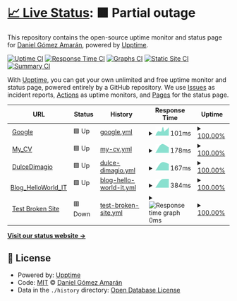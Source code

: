 # [📈 Live Status](https://danielitogomez.github.io/upptime): <!--live status--> **🟧 Partial outage**

This repository contains the open-source uptime monitor and status page for [Daniel Gómez Amarán](https://www.helloworld-it.com/), powered by [Upptime](https://github.com/upptime/upptime).

[![Uptime CI](https://github.com/danielitogomez/upptime/workflows/Uptime%20CI/badge.svg)](https://github.com/danielitogomez/upptime/actions?query=workflow%3A%22Uptime+CI%22)
[![Response Time CI](https://github.com/danielitogomez/upptime/workflows/Response%20Time%20CI/badge.svg)](https://github.com/danielitogomez/upptime/actions?query=workflow%3A%22Response+Time+CI%22)
[![Graphs CI](https://github.com/danielitogomez/upptime/workflows/Graphs%20CI/badge.svg)](https://github.com/danielitogomez/upptime/actions?query=workflow%3A%22Graphs+CI%22)
[![Static Site CI](https://github.com/danielitogomez/upptime/workflows/Static%20Site%20CI/badge.svg)](https://github.com/danielitogomez/upptime/actions?query=workflow%3A%22Static+Site+CI%22)
[![Summary CI](https://github.com/danielitogomez/upptime/workflows/Summary%20CI/badge.svg)](https://github.com/danielitogomez/upptime/actions?query=workflow%3A%22Summary+CI%22)

With [Upptime](https://upptime.js.org), you can get your own unlimited and free uptime monitor and status page, powered entirely by a GitHub repository. We use [Issues](https://github.com/danielitogomez/upptime/issues) as incident reports, [Actions](https://github.com/danielitogomez/upptime/actions) as uptime monitors, and [Pages](https://danielitogomez.github.io/upptime) for the status page.

<!--start: status pages-->
<!-- This summary is generated by Upptime (https://github.com/upptime/upptime) -->
<!-- Do not edit this manually, your changes will be overwritten -->
<!-- prettier-ignore -->
| URL | Status | History | Response Time | Uptime |
| --- | ------ | ------- | ------------- | ------ |
| <img alt="" src="https://favicons.githubusercontent.com/www.google.com" height="13"> [Google](https://www.google.com) | 🟩 Up | [google.yml](https://github.com/danielitogomez/upptime/commits/HEAD/history/google.yml) | <details><summary><img alt="Response time graph" src="./graphs/google/response-time-week.png" height="20"> 101ms</summary><br><a href="https://danielitogomez.github.io/upptime/history/google"><img alt="Response time 101" src="https://img.shields.io/endpoint?url=https%3A%2F%2Fraw.githubusercontent.com%2Fdanielitogomez%2Fupptime%2FHEAD%2Fapi%2Fgoogle%2Fresponse-time.json"></a><br><a href="https://danielitogomez.github.io/upptime/history/google"><img alt="24-hour response time 119" src="https://img.shields.io/endpoint?url=https%3A%2F%2Fraw.githubusercontent.com%2Fdanielitogomez%2Fupptime%2FHEAD%2Fapi%2Fgoogle%2Fresponse-time-day.json"></a><br><a href="https://danielitogomez.github.io/upptime/history/google"><img alt="7-day response time 101" src="https://img.shields.io/endpoint?url=https%3A%2F%2Fraw.githubusercontent.com%2Fdanielitogomez%2Fupptime%2FHEAD%2Fapi%2Fgoogle%2Fresponse-time-week.json"></a><br><a href="https://danielitogomez.github.io/upptime/history/google"><img alt="30-day response time 116" src="https://img.shields.io/endpoint?url=https%3A%2F%2Fraw.githubusercontent.com%2Fdanielitogomez%2Fupptime%2FHEAD%2Fapi%2Fgoogle%2Fresponse-time-month.json"></a><br><a href="https://danielitogomez.github.io/upptime/history/google"><img alt="1-year response time 102" src="https://img.shields.io/endpoint?url=https%3A%2F%2Fraw.githubusercontent.com%2Fdanielitogomez%2Fupptime%2FHEAD%2Fapi%2Fgoogle%2Fresponse-time-year.json"></a></details> | <details><summary><a href="https://danielitogomez.github.io/upptime/history/google">100.00%</a></summary><a href="https://danielitogomez.github.io/upptime/history/google"><img alt="All-time uptime 100.00%" src="https://img.shields.io/endpoint?url=https%3A%2F%2Fraw.githubusercontent.com%2Fdanielitogomez%2Fupptime%2FHEAD%2Fapi%2Fgoogle%2Fuptime.json"></a><br><a href="https://danielitogomez.github.io/upptime/history/google"><img alt="24-hour uptime 100.00%" src="https://img.shields.io/endpoint?url=https%3A%2F%2Fraw.githubusercontent.com%2Fdanielitogomez%2Fupptime%2FHEAD%2Fapi%2Fgoogle%2Fuptime-day.json"></a><br><a href="https://danielitogomez.github.io/upptime/history/google"><img alt="7-day uptime 100.00%" src="https://img.shields.io/endpoint?url=https%3A%2F%2Fraw.githubusercontent.com%2Fdanielitogomez%2Fupptime%2FHEAD%2Fapi%2Fgoogle%2Fuptime-week.json"></a><br><a href="https://danielitogomez.github.io/upptime/history/google"><img alt="30-day uptime 100.00%" src="https://img.shields.io/endpoint?url=https%3A%2F%2Fraw.githubusercontent.com%2Fdanielitogomez%2Fupptime%2FHEAD%2Fapi%2Fgoogle%2Fuptime-month.json"></a><br><a href="https://danielitogomez.github.io/upptime/history/google"><img alt="1-year uptime 100.00%" src="https://img.shields.io/endpoint?url=https%3A%2F%2Fraw.githubusercontent.com%2Fdanielitogomez%2Fupptime%2FHEAD%2Fapi%2Fgoogle%2Fuptime-year.json"></a></details>
| <img alt="" src="https://favicons.githubusercontent.com/danielitogomez.github.io" height="13"> [My_CV](https://danielitogomez.github.io/my-cv/) | 🟩 Up | [my-cv.yml](https://github.com/danielitogomez/upptime/commits/HEAD/history/my-cv.yml) | <details><summary><img alt="Response time graph" src="./graphs/my-cv/response-time-week.png" height="20"> 178ms</summary><br><a href="https://danielitogomez.github.io/upptime/history/my-cv"><img alt="Response time 178" src="https://img.shields.io/endpoint?url=https%3A%2F%2Fraw.githubusercontent.com%2Fdanielitogomez%2Fupptime%2FHEAD%2Fapi%2Fmy-cv%2Fresponse-time.json"></a><br><a href="https://danielitogomez.github.io/upptime/history/my-cv"><img alt="24-hour response time 178" src="https://img.shields.io/endpoint?url=https%3A%2F%2Fraw.githubusercontent.com%2Fdanielitogomez%2Fupptime%2FHEAD%2Fapi%2Fmy-cv%2Fresponse-time-day.json"></a><br><a href="https://danielitogomez.github.io/upptime/history/my-cv"><img alt="7-day response time 178" src="https://img.shields.io/endpoint?url=https%3A%2F%2Fraw.githubusercontent.com%2Fdanielitogomez%2Fupptime%2FHEAD%2Fapi%2Fmy-cv%2Fresponse-time-week.json"></a><br><a href="https://danielitogomez.github.io/upptime/history/my-cv"><img alt="30-day response time 178" src="https://img.shields.io/endpoint?url=https%3A%2F%2Fraw.githubusercontent.com%2Fdanielitogomez%2Fupptime%2FHEAD%2Fapi%2Fmy-cv%2Fresponse-time-month.json"></a><br><a href="https://danielitogomez.github.io/upptime/history/my-cv"><img alt="1-year response time 178" src="https://img.shields.io/endpoint?url=https%3A%2F%2Fraw.githubusercontent.com%2Fdanielitogomez%2Fupptime%2FHEAD%2Fapi%2Fmy-cv%2Fresponse-time-year.json"></a></details> | <details><summary><a href="https://danielitogomez.github.io/upptime/history/my-cv">100.00%</a></summary><a href="https://danielitogomez.github.io/upptime/history/my-cv"><img alt="All-time uptime 100.00%" src="https://img.shields.io/endpoint?url=https%3A%2F%2Fraw.githubusercontent.com%2Fdanielitogomez%2Fupptime%2FHEAD%2Fapi%2Fmy-cv%2Fuptime.json"></a><br><a href="https://danielitogomez.github.io/upptime/history/my-cv"><img alt="24-hour uptime 100.00%" src="https://img.shields.io/endpoint?url=https%3A%2F%2Fraw.githubusercontent.com%2Fdanielitogomez%2Fupptime%2FHEAD%2Fapi%2Fmy-cv%2Fuptime-day.json"></a><br><a href="https://danielitogomez.github.io/upptime/history/my-cv"><img alt="7-day uptime 100.00%" src="https://img.shields.io/endpoint?url=https%3A%2F%2Fraw.githubusercontent.com%2Fdanielitogomez%2Fupptime%2FHEAD%2Fapi%2Fmy-cv%2Fuptime-week.json"></a><br><a href="https://danielitogomez.github.io/upptime/history/my-cv"><img alt="30-day uptime 100.00%" src="https://img.shields.io/endpoint?url=https%3A%2F%2Fraw.githubusercontent.com%2Fdanielitogomez%2Fupptime%2FHEAD%2Fapi%2Fmy-cv%2Fuptime-month.json"></a><br><a href="https://danielitogomez.github.io/upptime/history/my-cv"><img alt="1-year uptime 100.00%" src="https://img.shields.io/endpoint?url=https%3A%2F%2Fraw.githubusercontent.com%2Fdanielitogomez%2Fupptime%2FHEAD%2Fapi%2Fmy-cv%2Fuptime-year.json"></a></details>
| <img alt="" src="https://favicons.githubusercontent.com/dulcedimagio.com" height="13"> [DulceDimagio](https://dulcedimagio.com/) | 🟩 Up | [dulce-dimagio.yml](https://github.com/danielitogomez/upptime/commits/HEAD/history/dulce-dimagio.yml) | <details><summary><img alt="Response time graph" src="./graphs/dulce-dimagio/response-time-week.png" height="20"> 167ms</summary><br><a href="https://danielitogomez.github.io/upptime/history/dulce-dimagio"><img alt="Response time 167" src="https://img.shields.io/endpoint?url=https%3A%2F%2Fraw.githubusercontent.com%2Fdanielitogomez%2Fupptime%2FHEAD%2Fapi%2Fdulce-dimagio%2Fresponse-time.json"></a><br><a href="https://danielitogomez.github.io/upptime/history/dulce-dimagio"><img alt="24-hour response time 167" src="https://img.shields.io/endpoint?url=https%3A%2F%2Fraw.githubusercontent.com%2Fdanielitogomez%2Fupptime%2FHEAD%2Fapi%2Fdulce-dimagio%2Fresponse-time-day.json"></a><br><a href="https://danielitogomez.github.io/upptime/history/dulce-dimagio"><img alt="7-day response time 167" src="https://img.shields.io/endpoint?url=https%3A%2F%2Fraw.githubusercontent.com%2Fdanielitogomez%2Fupptime%2FHEAD%2Fapi%2Fdulce-dimagio%2Fresponse-time-week.json"></a><br><a href="https://danielitogomez.github.io/upptime/history/dulce-dimagio"><img alt="30-day response time 167" src="https://img.shields.io/endpoint?url=https%3A%2F%2Fraw.githubusercontent.com%2Fdanielitogomez%2Fupptime%2FHEAD%2Fapi%2Fdulce-dimagio%2Fresponse-time-month.json"></a><br><a href="https://danielitogomez.github.io/upptime/history/dulce-dimagio"><img alt="1-year response time 167" src="https://img.shields.io/endpoint?url=https%3A%2F%2Fraw.githubusercontent.com%2Fdanielitogomez%2Fupptime%2FHEAD%2Fapi%2Fdulce-dimagio%2Fresponse-time-year.json"></a></details> | <details><summary><a href="https://danielitogomez.github.io/upptime/history/dulce-dimagio">100.00%</a></summary><a href="https://danielitogomez.github.io/upptime/history/dulce-dimagio"><img alt="All-time uptime 100.00%" src="https://img.shields.io/endpoint?url=https%3A%2F%2Fraw.githubusercontent.com%2Fdanielitogomez%2Fupptime%2FHEAD%2Fapi%2Fdulce-dimagio%2Fuptime.json"></a><br><a href="https://danielitogomez.github.io/upptime/history/dulce-dimagio"><img alt="24-hour uptime 100.00%" src="https://img.shields.io/endpoint?url=https%3A%2F%2Fraw.githubusercontent.com%2Fdanielitogomez%2Fupptime%2FHEAD%2Fapi%2Fdulce-dimagio%2Fuptime-day.json"></a><br><a href="https://danielitogomez.github.io/upptime/history/dulce-dimagio"><img alt="7-day uptime 100.00%" src="https://img.shields.io/endpoint?url=https%3A%2F%2Fraw.githubusercontent.com%2Fdanielitogomez%2Fupptime%2FHEAD%2Fapi%2Fdulce-dimagio%2Fuptime-week.json"></a><br><a href="https://danielitogomez.github.io/upptime/history/dulce-dimagio"><img alt="30-day uptime 100.00%" src="https://img.shields.io/endpoint?url=https%3A%2F%2Fraw.githubusercontent.com%2Fdanielitogomez%2Fupptime%2FHEAD%2Fapi%2Fdulce-dimagio%2Fuptime-month.json"></a><br><a href="https://danielitogomez.github.io/upptime/history/dulce-dimagio"><img alt="1-year uptime 100.00%" src="https://img.shields.io/endpoint?url=https%3A%2F%2Fraw.githubusercontent.com%2Fdanielitogomez%2Fupptime%2FHEAD%2Fapi%2Fdulce-dimagio%2Fuptime-year.json"></a></details>
| <img alt="" src="https://favicons.githubusercontent.com/www.helloworld-it.com" height="13"> [Blog_HelloWorld_IT](https://www.helloworld-it.com/) | 🟩 Up | [blog-hello-world-it.yml](https://github.com/danielitogomez/upptime/commits/HEAD/history/blog-hello-world-it.yml) | <details><summary><img alt="Response time graph" src="./graphs/blog-hello-world-it/response-time-week.png" height="20"> 384ms</summary><br><a href="https://danielitogomez.github.io/upptime/history/blog-hello-world-it"><img alt="Response time 384" src="https://img.shields.io/endpoint?url=https%3A%2F%2Fraw.githubusercontent.com%2Fdanielitogomez%2Fupptime%2FHEAD%2Fapi%2Fblog-hello-world-it%2Fresponse-time.json"></a><br><a href="https://danielitogomez.github.io/upptime/history/blog-hello-world-it"><img alt="24-hour response time 384" src="https://img.shields.io/endpoint?url=https%3A%2F%2Fraw.githubusercontent.com%2Fdanielitogomez%2Fupptime%2FHEAD%2Fapi%2Fblog-hello-world-it%2Fresponse-time-day.json"></a><br><a href="https://danielitogomez.github.io/upptime/history/blog-hello-world-it"><img alt="7-day response time 384" src="https://img.shields.io/endpoint?url=https%3A%2F%2Fraw.githubusercontent.com%2Fdanielitogomez%2Fupptime%2FHEAD%2Fapi%2Fblog-hello-world-it%2Fresponse-time-week.json"></a><br><a href="https://danielitogomez.github.io/upptime/history/blog-hello-world-it"><img alt="30-day response time 384" src="https://img.shields.io/endpoint?url=https%3A%2F%2Fraw.githubusercontent.com%2Fdanielitogomez%2Fupptime%2FHEAD%2Fapi%2Fblog-hello-world-it%2Fresponse-time-month.json"></a><br><a href="https://danielitogomez.github.io/upptime/history/blog-hello-world-it"><img alt="1-year response time 384" src="https://img.shields.io/endpoint?url=https%3A%2F%2Fraw.githubusercontent.com%2Fdanielitogomez%2Fupptime%2FHEAD%2Fapi%2Fblog-hello-world-it%2Fresponse-time-year.json"></a></details> | <details><summary><a href="https://danielitogomez.github.io/upptime/history/blog-hello-world-it">100.00%</a></summary><a href="https://danielitogomez.github.io/upptime/history/blog-hello-world-it"><img alt="All-time uptime 100.00%" src="https://img.shields.io/endpoint?url=https%3A%2F%2Fraw.githubusercontent.com%2Fdanielitogomez%2Fupptime%2FHEAD%2Fapi%2Fblog-hello-world-it%2Fuptime.json"></a><br><a href="https://danielitogomez.github.io/upptime/history/blog-hello-world-it"><img alt="24-hour uptime 100.00%" src="https://img.shields.io/endpoint?url=https%3A%2F%2Fraw.githubusercontent.com%2Fdanielitogomez%2Fupptime%2FHEAD%2Fapi%2Fblog-hello-world-it%2Fuptime-day.json"></a><br><a href="https://danielitogomez.github.io/upptime/history/blog-hello-world-it"><img alt="7-day uptime 100.00%" src="https://img.shields.io/endpoint?url=https%3A%2F%2Fraw.githubusercontent.com%2Fdanielitogomez%2Fupptime%2FHEAD%2Fapi%2Fblog-hello-world-it%2Fuptime-week.json"></a><br><a href="https://danielitogomez.github.io/upptime/history/blog-hello-world-it"><img alt="30-day uptime 100.00%" src="https://img.shields.io/endpoint?url=https%3A%2F%2Fraw.githubusercontent.com%2Fdanielitogomez%2Fupptime%2FHEAD%2Fapi%2Fblog-hello-world-it%2Fuptime-month.json"></a><br><a href="https://danielitogomez.github.io/upptime/history/blog-hello-world-it"><img alt="1-year uptime 100.00%" src="https://img.shields.io/endpoint?url=https%3A%2F%2Fraw.githubusercontent.com%2Fdanielitogomez%2Fupptime%2FHEAD%2Fapi%2Fblog-hello-world-it%2Fuptime-year.json"></a></details>
| <img alt="" src="https://favicons.githubusercontent.com/thissitedoesnotexist.koj.co" height="13"> [Test Broken Site](https://thissitedoesnotexist.koj.co) | 🟥 Down | [test-broken-site.yml](https://github.com/danielitogomez/upptime/commits/HEAD/history/test-broken-site.yml) | <details><summary><img alt="Response time graph" src="./graphs/test-broken-site/response-time-week.png" height="20"> 0ms</summary><br><a href="https://danielitogomez.github.io/upptime/history/test-broken-site"><img alt="Response time 543" src="https://img.shields.io/endpoint?url=https%3A%2F%2Fraw.githubusercontent.com%2Fdanielitogomez%2Fupptime%2FHEAD%2Fapi%2Ftest-broken-site%2Fresponse-time.json"></a><br><a href="https://danielitogomez.github.io/upptime/history/test-broken-site"><img alt="24-hour response time 0" src="https://img.shields.io/endpoint?url=https%3A%2F%2Fraw.githubusercontent.com%2Fdanielitogomez%2Fupptime%2FHEAD%2Fapi%2Ftest-broken-site%2Fresponse-time-day.json"></a><br><a href="https://danielitogomez.github.io/upptime/history/test-broken-site"><img alt="7-day response time 0" src="https://img.shields.io/endpoint?url=https%3A%2F%2Fraw.githubusercontent.com%2Fdanielitogomez%2Fupptime%2FHEAD%2Fapi%2Ftest-broken-site%2Fresponse-time-week.json"></a><br><a href="https://danielitogomez.github.io/upptime/history/test-broken-site"><img alt="30-day response time 0" src="https://img.shields.io/endpoint?url=https%3A%2F%2Fraw.githubusercontent.com%2Fdanielitogomez%2Fupptime%2FHEAD%2Fapi%2Ftest-broken-site%2Fresponse-time-month.json"></a><br><a href="https://danielitogomez.github.io/upptime/history/test-broken-site"><img alt="1-year response time 0" src="https://img.shields.io/endpoint?url=https%3A%2F%2Fraw.githubusercontent.com%2Fdanielitogomez%2Fupptime%2FHEAD%2Fapi%2Ftest-broken-site%2Fresponse-time-year.json"></a></details> | <details><summary><a href="https://danielitogomez.github.io/upptime/history/test-broken-site">100.00%</a></summary><a href="https://danielitogomez.github.io/upptime/history/test-broken-site"><img alt="All-time uptime 100.00%" src="https://img.shields.io/endpoint?url=https%3A%2F%2Fraw.githubusercontent.com%2Fdanielitogomez%2Fupptime%2FHEAD%2Fapi%2Ftest-broken-site%2Fuptime.json"></a><br><a href="https://danielitogomez.github.io/upptime/history/test-broken-site"><img alt="24-hour uptime 100.00%" src="https://img.shields.io/endpoint?url=https%3A%2F%2Fraw.githubusercontent.com%2Fdanielitogomez%2Fupptime%2FHEAD%2Fapi%2Ftest-broken-site%2Fuptime-day.json"></a><br><a href="https://danielitogomez.github.io/upptime/history/test-broken-site"><img alt="7-day uptime 100.00%" src="https://img.shields.io/endpoint?url=https%3A%2F%2Fraw.githubusercontent.com%2Fdanielitogomez%2Fupptime%2FHEAD%2Fapi%2Ftest-broken-site%2Fuptime-week.json"></a><br><a href="https://danielitogomez.github.io/upptime/history/test-broken-site"><img alt="30-day uptime 100.00%" src="https://img.shields.io/endpoint?url=https%3A%2F%2Fraw.githubusercontent.com%2Fdanielitogomez%2Fupptime%2FHEAD%2Fapi%2Ftest-broken-site%2Fuptime-month.json"></a><br><a href="https://danielitogomez.github.io/upptime/history/test-broken-site"><img alt="1-year uptime 100.00%" src="https://img.shields.io/endpoint?url=https%3A%2F%2Fraw.githubusercontent.com%2Fdanielitogomez%2Fupptime%2FHEAD%2Fapi%2Ftest-broken-site%2Fuptime-year.json"></a></details>

<!--end: status pages-->

[**Visit our status website →**](https://danielitogomez.github.io/upptime)

## 📄 License

- Powered by: [Upptime](https://github.com/upptime/upptime)
- Code: [MIT](./LICENSE) © [Daniel Gómez Amarán](https://www.helloworld-it.com/)
- Data in the `./history` directory: [Open Database License](https://opendatacommons.org/licenses/odbl/1-0/)

